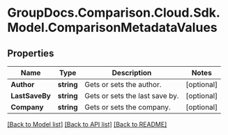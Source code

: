 # GroupDocs.Comparison.Cloud.Sdk.Model.ComparisonMetadataValues
## Properties

Name | Type | Description | Notes
------------ | ------------- | ------------- | -------------
**Author** | **string** | Gets or sets the author. | [optional] 
**LastSaveBy** | **string** | Gets or sets the last save by. | [optional] 
**Company** | **string** | Gets or sets the company. | [optional] 

[[Back to Model list]](../README.md#documentation-for-models) [[Back to API list]](../README.md#documentation-for-api-endpoints) [[Back to README]](../README.md)

